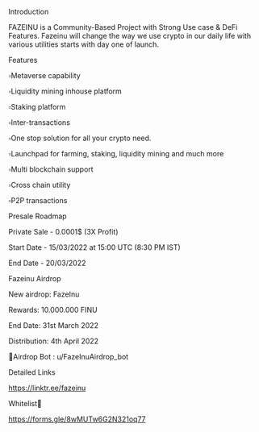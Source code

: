 Introduction

FAZEINU is a Community-Based Project with Strong Use case & DeFi Features. Fazeinu will change the way we use crypto in our daily life with various utilities starts with day one of launch.



Features

▫️Metaverse capability

▫️Liquidity mining inhouse platform

▫️Staking platform

▫️Inter-transactions

▫️One stop solution for all your crypto need.

▫️Launchpad for farming, staking, liquidity mining and much more

▫️Multi blockchain support

▫️Cross chain utility

▫️P2P transactions



Presale Roadmap

Private Sale - 0.0001$ (3X Profit)

Start Date - 15/03/2022 at 15:00 UTC (8:30 PM IST)

End Date - 20/03/2022



Fazeinu Airdrop

New airdrop: FazeInu

Rewards: 10.000.000 FINU

End Date: 31st March 2022

Distribution: 4th April 2022

🔗Airdrop Bot : u/FazeInuAirdrop_bot



Detailed Links

https://linktr.ee/fazeinu



Whitelist📃

https://forms.gle/8wMUTw6G2N321oq77
